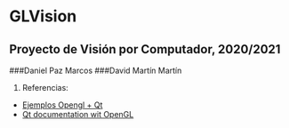 # GLVision
## Proyecto de Visión por Computador, 2020/2021
###Daniel Paz Marcos
###David Martín Martín


1. Referencias:
- [Ejemplos Opengl + Qt](https://doc.qt.io/qt-5/examples-widgets-opengl.html)
- [Qt documentation wit OpenGL](https://doc.qt.io/qt-5/qtgui-index.html) 

